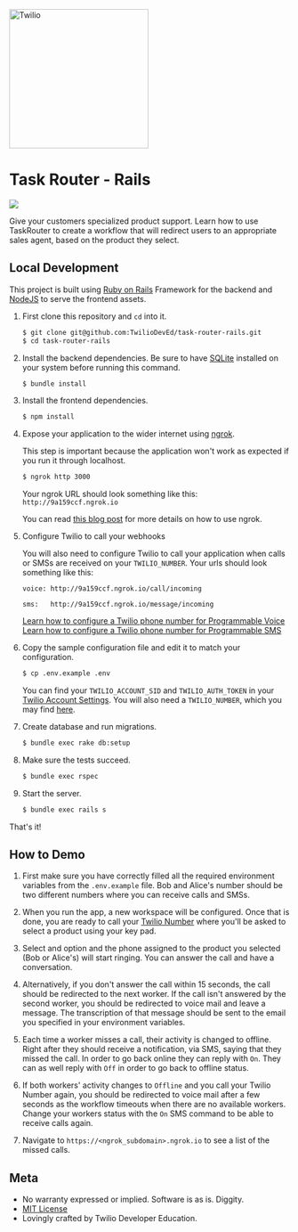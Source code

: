 <a  href="https://www.twilio.com">
<img  src="https://static0.twilio.com/marketing/bundles/marketing/img/logos/wordmark-red.svg"  alt="Twilio"  width="250"  />
</a>
 
# Task Router - Rails

![](https://github.com/TwilioDevEd/task-router-rails/actions/workflows/build.yml/badge.svg)

Give your customers specialized product support. Learn how to use TaskRouter to
create a workflow that will redirect users to an appropriate sales agent, based
on the product they select.

## Local Development

This project is built using [Ruby on Rails](http://rubyonrails.org/) Framework for the backend and [NodeJS](https://nodejs.org/en/) to serve the frontend assets.

1. First clone this repository and `cd` into it.

   ```bash
   $ git clone git@github.com:TwilioDevEd/task-router-rails.git
   $ cd task-router-rails
   ```

1. Install the backend dependencies. Be sure to have [SQLite](https://www.sqlite.org/download.html) installed on your system before running this command.

   ```bash
   $ bundle install
   ```

1. Install the frontend dependencies.
   ```bash
   $ npm install
   ```

1. Expose your application to the wider internet using [ngrok](http://ngrok.com).

   This step is important because the application won't work as expected if you run it through
   localhost.

   ```bash
   $ ngrok http 3000
   ```

   Your ngrok URL should look something like this: `http://9a159ccf.ngrok.io`

   You can read [this blog post](https://www.twilio.com/blog/2015/09/6-awesome-reasons-to-use-ngrok-when-testing-webhooks.html)
   for more details on how to use ngrok.

1. Configure Twilio to call your webhooks

   You will also need to configure Twilio to call your application when calls or SMSs are received on your `TWILIO_NUMBER`. Your urls should look something like this:

   ```
   voice: http://9a159ccf.ngrok.io/call/incoming

   sms:   http://9a159ccf.ngrok.io/message/incoming
   ```

   [Learn how to configure a Twilio phone number for Programmable Voice](https://www.twilio.com/docs/voice/quickstart/ruby#configure-your-webhook-url)
   [Learn how to configure a Twilio phone number for Programmable SMS](https://support.twilio.com/hc/en-us/articles/223136047-Configure-a-Twilio-Phone-Number-to-Receive-and-Respond-to-Messages)

1. Copy the sample configuration file and edit it to match your configuration.

   ```bash
   $ cp .env.example .env
   ```

   You can find your `TWILIO_ACCOUNT_SID` and `TWILIO_AUTH_TOKEN` in your
   [Twilio Account Settings](https://www.twilio.com/console/account/settings).
   You will also need a `TWILIO_NUMBER`, which you may find [here](https://www.twilio.com/console/phone-numbers/incoming).

1. Create database and run migrations.

   ```bash
   $ bundle exec rake db:setup
   ```

1. Make sure the tests succeed.

   ```bash
   $ bundle exec rspec
   ```

1. Start the server.

   ```bash
   $ bundle exec rails s
   ```

That's it!

## How to Demo

1. First make sure you have correctly filled all the required environment variables from the `.env.example` file. Bob and Alice's number should be two different numbers where you can receive calls and SMSs.

1. When you run the app, a new workspace will be configured. Once that is done, you are ready to call your [Twilio Number](https://www.twilio.com/console/phone-numbers/incoming) where you'll be asked to select a product using your key pad.

1. Select and option and the phone assigned to the product you selected (Bob or Alice's) will start ringing. You can answer the call and have a conversation.

1. Alternatively, if you don't answer the call within 15 seconds, the call should be redirected to the next worker. If the call isn't answered by the second worker, you should be redirected to voice mail and leave a message. The transcription of that message should be sent to the email you specified in your environment variables.

1. Each time a worker misses a call, their activity is changed to offline. Right after they should receive a notification, via SMS, saying that they missed the call. In order to go back online they can reply with `On`. They can as well reply with `Off` in order to go back to offline status.

1. If both workers' activity changes to `Offline` and you call your Twilio Number again, you should be redirected to voice mail after a few seconds as the workflow timeouts when there are no available workers. Change your workers status with the `On` SMS command to be able to receive calls again.

1. Navigate to `https://<ngrok_subdomain>.ngrok.io` to see a list of the missed calls.

## Meta

* No warranty expressed or implied. Software is as is. Diggity.
* [MIT License](LICENSE)
* Lovingly crafted by Twilio Developer Education.
